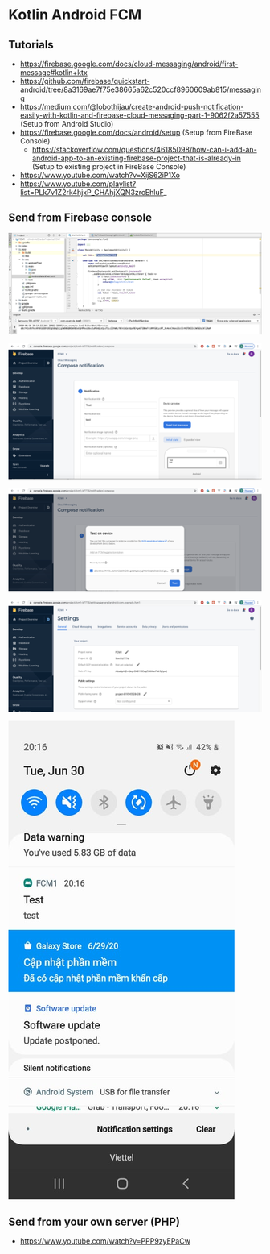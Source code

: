 # Kotlin Android FCM

## Tutorials

- https://firebase.google.com/docs/cloud-messaging/android/first-message#kotlin+ktx
- https://github.com/firebase/quickstart-android/tree/8a3169ae7f75e38665a62c520ccf8960609ab815/messaging
- https://medium.com/@lobothijau/create-android-push-notification-easily-with-kotlin-and-firebase-cloud-messaging-part-1-9062f2a57555 (Setup from Android Studio)
- https://firebase.google.com/docs/android/setup (Setup from FireBase Console)
  - https://stackoverflow.com/questions/46185098/how-can-i-add-an-android-app-to-an-existing-firebase-project-that-is-already-in (Setup to existing project in FireBase Console)
- https://www.youtube.com/watch?v=XijS62iP1Xo
- https://www.youtube.com/playlist?list=PLk7v1Z2rk4hjxP_CHAhjXQN3zrcEhluF_

## Send from Firebase console

![](https://raw.githubusercontent.com/Ruslan-Aliyev/Kotlin_Android_FCM/master/Illustrations/Token.png)

![](https://raw.githubusercontent.com/Ruslan-Aliyev/Kotlin_Android_FCM/master/Illustrations/From_FCM_Console_1.png)

![](https://raw.githubusercontent.com/Ruslan-Aliyev/Kotlin_Android_FCM/master/Illustrations/From_FCM_Console_2.png)

![](https://raw.githubusercontent.com/Ruslan-Aliyev/Kotlin_Android_FCM/master/Illustrations/FCM_Console.png)

![](https://raw.githubusercontent.com/Ruslan-Aliyev/Kotlin_Android_FCM/master/Illustrations/FCM.jpg)

## Send from your own server (PHP)

- https://www.youtube.com/watch?v=PPP9zyEPaCw
